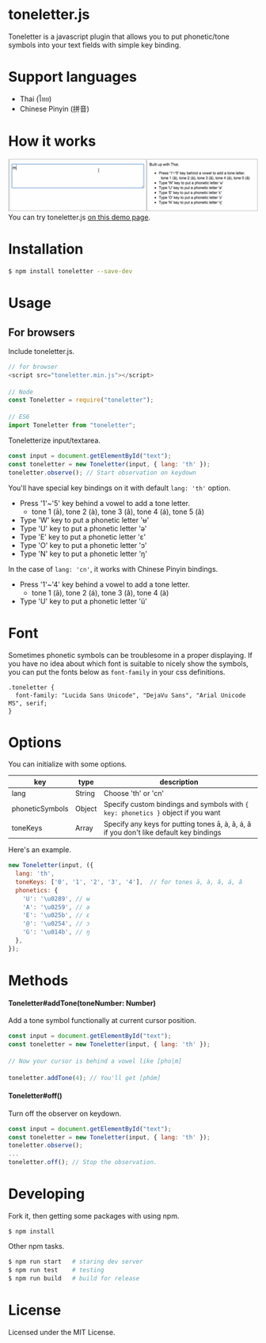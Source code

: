 # toneletter.js

Toneletter is a javascript plugin that allows you to put phonetic/tone symbols into your text fields with simple key binding.

# Support languages

* Thai (ไทย)
* Chinese Pinyin (拼音)

# How it works

![demo](https://github.com/itmammoth/toneletter/blob/images/toneletter-demo.gif)
You can try toneletter.js [on this demo page](http://itmammoth.github.io/toneletter/).

# Installation

```bash
$ npm install toneletter --save-dev
```


# Usage

## For browsers

Include toneletter.js.

```javascript
// for browser
<script src="toneletter.min.js"></script>

// Node
const Toneletter = require("toneletter");

// ES6
import Toneletter from "toneletter";
```

Toneletterize input/textarea.

```javascript
const input = document.getElementById("text");
const toneletter = new Toneletter(input, { lang: 'th' });
toneletter.observe(); // Start observation on keydown
```

You'll have special key bindings on it with default ```lang: 'th'``` option.
* Press '1'~'5' key behind a vowel to add a tone letter.
  * tone 1 (ā), tone 2 (à), tone 3 (â), tone 4 (á), tone 5 (ǎ)
* Type 'W' key to put a phonetic letter 'ʉ'
* Type 'U' key to put a phonetic letter 'ə'
* Type 'E' key to put a phonetic letter 'ɛ'
* Type 'O' key to put a phonetic letter 'ɔ'
* Type 'N' key to put a phonetic letter 'ŋ'

In the case of ```lang: 'cn'```,  it works with Chinese Pinyin bindings.
* Press '1'~'4' key behind a vowel to add a tone letter.
  * tone 1 (ā), tone 2 (á), tone 3 (ǎ), tone 4 (à)
* Type 'U' key to put a phonetic letter 'ü'

# Font

Sometimes phonetic symbols can be troublesome in a proper displaying. If you have no idea about which font is suitable to nicely show the symbols, you can put the fonts below as `font-family` in your css definitions.

```
.toneletter {
  font-family: "Lucida Sans Unicode", "DejaVu Sans", "Arial Unicode MS", serif;
}
```

# Options
You can initialize with some options.

|key             |type         |description                                                                              |
|----------------|-------------|-----------------------------------------------------------------------------------------|
|lang            |String       |Choose 'th' or 'cn'                                                                      |
|phoneticSymbols |Object       |Specify custom bindings and symbols with ```{ key: phonetics }``` object if you want     |
|toneKeys        |Array<String>|Specify any keys for putting tones ā, à, â, á, ǎ if you don't like default key bindings|

Here's an example.
```javascript
new Toneletter(input, ({
  lang: 'th',
  toneKeys: ['0', '1', '2', '3', '4'],  // for tones ā, à, â, á, ǎ
  phonetics: {
    'U': '\u0289', // ʉ
    'A': '\u0259', // ə
    'E': '\u025b', // ɛ
    '@': '\u0254', // ɔ
    'G': '\u014b', // ŋ
  },
});
```

# Methods
#### Toneletter#addTone(toneNumber: Number)

Add a tone symbol functionally at current cursor position.

```javascript
const input = document.getElementById("text");
const toneletter = new Toneletter(input, { lang: 'th' });

// Now your cursor is behind a vowel like [pho|m]

toneletter.addTone(4); // You'll get [phǒm]
```

#### Toneletter#off()

Turn off the observer on keydown.

```javascript
const input = document.getElementById("text");
const toneletter = new Toneletter(input, { lang: 'th' });
toneletter.observe();
...
toneletter.off(); // Stop the observation.
```

# Developing

Fork it, then getting some packages with using npm.
```
$ npm install
```
Other npm tasks.
```bash
$ npm run start   # staring dev server
$ npm run test    # testing
$ npm run build   # build for release
```

# License
Licensed under the MIT License.
